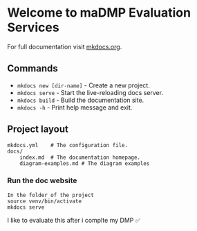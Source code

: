 # Welcome to maDMP Evaluation Services

For full documentation visit [mkdocs.org](https://www.mkdocs.org).

## Commands

* `mkdocs new [dir-name]` - Create a new project.
* `mkdocs serve` - Start the live-reloading docs server.
* `mkdocs build` - Build the documentation site.
* `mkdocs -h` - Print help message and exit.

## Project layout

    mkdocs.yml    # The configuration file.
    docs/
        index.md  # The documentation homepage.
        diagram-examples.md # The diagram examples

### Run the doc website
    In the folder of the project 
    source venv/bin/activate 
    mkdocs serve


I like to evaluate this after i complte my DMP :white_check_mark:
